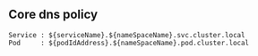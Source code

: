 ## Core dns policy
```
Service : ${serviceName}.${nameSpaceName}.svc.cluster.local
Pod     : ${podIdAddress}.${nameSpaceName}.pod.cluster.local
```
